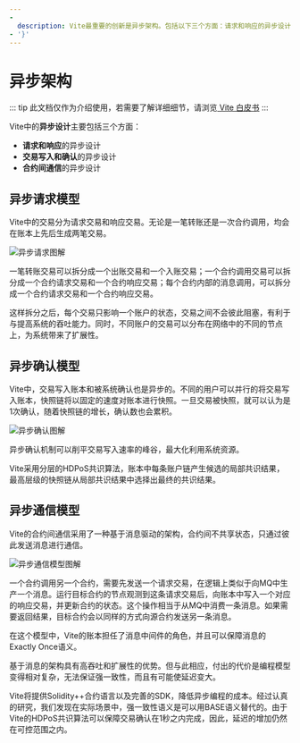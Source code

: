 ```yaml
---
- 
  description: Vite最重要的创新是异步架构。包括以下三个方面：请求和响应的异步设计、交易写入和确认的异步设计、合约间通信的异步设计
- '}'
---
```

# 异步架构

::: tip 此文档仅作为介绍使用，若需要了解详细细节，请浏览[ Vite 白皮书](https://www.vite.org/whitepaper/vite_cn.pdf) :::

Vite中的**异步设计**主要包括三个方面：

* **请求和响应**的异步设计
* **交易写入和确认**的异步设计
* **合约间通信**的异步设计

## 异步请求模型

Vite中的交易分为请求交易和响应交易。无论是一笔转账还是一次合约调用，均会在账本上先后生成两笔交易。

![异步请求图解](~/images/async-transaction.png)

一笔转账交易可以拆分成一个出账交易和一个入账交易；一个合约调用交易可以拆分成一个合约请求交易和一个合约响应交易；每个合约内部的消息调用，可以拆分成一个合约请求交易和一个合约响应交易。

这样拆分之后，每个交易只影响一个账户的状态，交易之间不会彼此阻塞，有利于与提高系统的吞吐能力。同时，不同账户的交易可以分布在网络中的不同的节点上，为系统带来了扩展性。

## 异步确认模型

Vite中，交易写入账本和被系统确认也是异步的。不同的用户可以并行的将交易写入账本，快照链将以固定的速度对账本进行快照。一旦交易被快照，就可以认为是1次确认，随着快照链的增长，确认数也会累积。

![异步确认图解](~/images/async-confirm.png)

异步确认机制可以削平交易写入速率的峰谷，最大化利用系统资源。

Vite采用分层的HDPoS共识算法，账本中每条账户链产生候选的局部共识结果，最高层级的快照链从局部共识结果中选择出最终的共识结果。

## 异步通信模型

Vite的合约间通信采用了一种基于消息驱动的架构，合约间不共享状态，只通过彼此发送消息进行通信。

![异步通信模型图解](~/images/async-contract.png)

一个合约调用另一个合约，需要先发送一个请求交易，在逻辑上类似于向MQ中生产一个消息。运行目标合约的节点观测到这条请求交易后，向账本中写入一个对应的响应交易，并更新合约的状态。这个操作相当于从MQ中消费一条消息。如果需要返回结果，目标合约会以同样的方式向源合约发送另一条消息。

在这个模型中，Vite的账本担任了消息中间件的角色，并且可以保障消息的Exactly Once语义。

基于消息的架构具有高吞吐和扩展性的优势。但与此相应，付出的代价是编程模型变得相对复杂，无法保证强一致性，而且有可能使延迟变大。

Vite将提供Solidity++合约语言以及完善的SDK，降低异步编程的成本。经过认真的研究，我们发现在实际场景中，强一致性语义是可以用BASE语义替代的。由于Vite的HDPoS共识算法可以保障交易确认在1秒之内完成，因此，延迟的增加仍然在可控范围之内。
